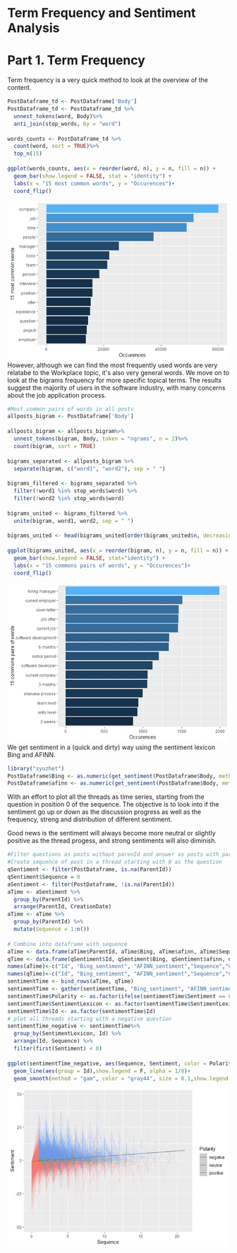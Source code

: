 Term Frequency and Sentiment Analysis
================

Part 1. Term Frequency
======================

Term frequency is a very quick method to look at the overview of the content.

``` r
PostDataframe_td <- PostDataframe['Body']
PostDataframe_td <- PostDataframe_td %>%
  unnest_tokens(word, Body)%>%
  anti_join(stop_words, by = "word")

words_counts <- PostDataframe_td %>% 
  count(word, sort = TRUE)%>% 
  top_n(15)

ggplot(words_counts, aes(x = reorder(word, n), y = n, fill = n)) +
  geom_bar(show.legend = FALSE, stat = "identity") +
  labs(x = "15 most common words", y = "Occurences")+
  coord_flip()
```

![](TermFrequency_Sentiment_files/figure-markdown_github/wordFreq-1.png) However, although we can find the most frequently used words are very relatabe to the Workplace topic, it's also very general words. We move on to look at the bigrams frequency for more specific topical terms. The results suggest the majority of users in the software industry, with many concerns about the job application process.

``` r
#Most common pairs of words in all posts
allposts_bigram <- PostDataframe['Body'] 

allposts_bigram <- allposts_bigram%>%
  unnest_tokens(bigram, Body, token = "ngrams", n = 2)%>%
  count(bigram, sort = TRUE)

bigrams_separated <- allposts_bigram %>%
  separate(bigram, c("word1", "word2"), sep = " ")

bigrams_filtered <- bigrams_separated %>%
  filter(!word1 %in% stop_words$word) %>%
  filter(!word2 %in% stop_words$word)

bigrams_united <- bigrams_filtered %>%
  unite(bigram, word1, word2, sep = " ")

bigrams_united <- head(bigrams_united[order(bigrams_united$n, decreasing=TRUE), ], 15)

ggplot(bigrams_united, aes(x = reorder(bigram, n), y = n, fill = n)) +
  geom_bar(show.legend = FALSE, stat="identity") +
  labs(x = "15 commons pairs of words", y = "Occurences")+
  coord_flip()
```

![](TermFrequency_Sentiment_files/figure-markdown_github/bigramFreq-1.png) We get sentiment in a (quick and dirty) way using the sentiment lexicon Bing and AFINN.

``` r
library("syuzhet")
PostDataframe$Bing <- as.numeric(get_sentiment(PostDataframe$Body, method="bing"))
PostDataframe$afinn <- as.numeric(get_sentiment(PostDataframe$Body, method="afinn"))
```

With an effort to plot all the threads as time series, starting from the question in position 0 of the sequence. The objective is to look into if the sentiment go up or down as the discussion progress as well as the frequency, streng and distribution of different sentiment.

Good news is the sentiment will always become more neutral or slightly positive as the thread progess, and strong sentiments will also diminish.

``` r
#Filter questions as posts without parenId and answer as posts with parentId
#Create sequence of post in a thread starting with 0 as the question
qSentiment <- filter(PostDataframe, is.na(ParentId))
qSentiment$Sequence = 0
aSentiment <- filter(PostDataframe, !is.na(ParentId))
aTime <- aSentiment %>% 
  group_by(ParentId) %>% 
  arrange(ParentId, CreationDate)
aTime <- aTime %>% 
  group_by(ParentId) %>% 
  mutate(Sequence = 1:n())

# Combine into dataframe with sequence
aTime <- data.frame(aTime$ParentId, aTime$Bing, aTime$afinn, aTime$Sequence, aTime$CreationDate)
qTime <- data.frame(qSentiment$Id, qSentiment$Bing, qSentiment$afinn, qSentiment$Sequence, qSentiment$CreationDate)
names(aTime)<-c("Id", "Bing_sentiment", "AFINN_sentiment","Sequence","CreationDate")
names(qTime)<-c("Id", "Bing_sentiment", "AFINN_sentiment","Sequence","CreationDate")
sentimentTime <- bind_rows(aTime, qTime)
sentimentTime <- gather(sentimentTime, "Bing_sentiment", "AFINN_sentiment", key = "SentimentLexicon", value = "Sentiment")
sentimentTime$Polarity <- as.factor(ifelse(sentimentTime$Sentiment == 0, 'neutral',ifelse(sentimentTime$Sentiment < 0, "negative","positive")))
sentimentTime$SentimentLexicon <- as.factor(sentimentTime$SentimentLexicon)
sentimentTime$Id <- as.factor(sentimentTime$Id)
# plot all threads starting with a negative question
sentimentTime_negative <- sentimentTime%>% 
  group_by(SentimentLexicon, Id) %>% 
  arrange(Id, Sequence) %>% 
  filter(first(Sentiment) < 0)

ggplot(sentimentTime_negative, aes(Sequence, Sentiment, color = Polarity)) +
  geom_line(aes(group = Id),show.legend = F, alpha = 1/8)+
  geom_smooth(method = "gam", color = "gray44", size = 0.1,show.legend =T)
```

![](TermFrequency_Sentiment_files/figure-markdown_github/Shinyapps-1.png)

